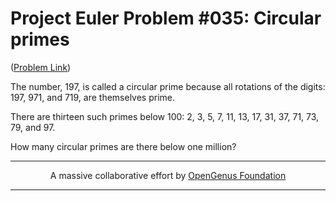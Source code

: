# Project Euler Problem #035: Circular primes

([Problem Link](https://projecteuler.net/problem=35))

The number, 197, is called a circular prime because all rotations of the digits: 197, 971, and 719, are themselves prime.

There are thirteen such primes below 100: 2, 3, 5, 7, 11, 13, 17, 31, 37, 71, 73, 79, and 97.

How many circular primes are there below one million?

---

<p align="center">
	A massive collaborative effort by <a href="https://github.com/OpenGenus/cosmos">OpenGenus Foundation</a> 
</p>

---
